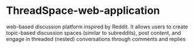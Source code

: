 # ThreadSpace-web-application
web-based discussion platform inspired by Reddit. It allows users to create topic-based discussion spaces (similar to subreddits), post content, and engage in threaded (nested) conversations through comments and replies
